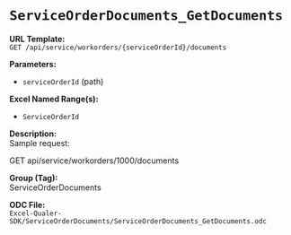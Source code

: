 # `ServiceOrderDocuments_GetDocuments`

**URL Template:**  
`GET /api/service/workorders/{serviceOrderId}/documents`

**Parameters:**  
- `serviceOrderId` (path)

**Excel Named Range(s):**  
- `ServiceOrderId`

**Description:**  
Sample request:
            
GET api/service/workorders/1000/documents

**Group (Tag):**  
ServiceOrderDocuments

**ODC File:**  
`Excel-Qualer-SDK/ServiceOrderDocuments/ServiceOrderDocuments_GetDocuments.odc`
